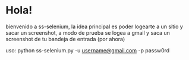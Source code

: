 Hola!
=======

bienvenido a ss-selenium, la idea principal es poder logearte a un sitio y sacar un screenshot, a modo de prueba se logea a gmail y saca un screenshot de tu bandeja de entrada (por ahora)

uso: python ss-selenium.py -u username@gmail.com -p passw0rd 
